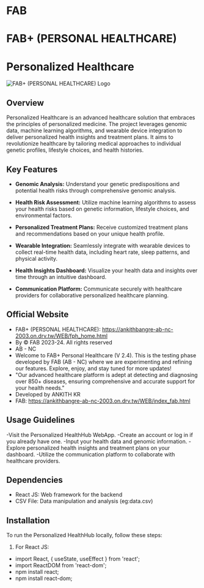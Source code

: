 # FAB
# FAB+ (PERSONAL HEALTHCARE)
# Personalized Healthcare

![FAB+ (PERSONAL HEALTHCARE) Logo](https://i.ibb.co/C8DW5NW/FAB.png)

## Overview

Personalized Healthcare is an advanced healthcare solution that embraces the principles of personalized medicine. The project leverages genomic data, machine learning algorithms, and wearable device integration to deliver personalized health insights and treatment plans. It aims to revolutionize healthcare by tailoring medical approaches to individual genetic profiles, lifestyle choices, and health histories.

## Key Features

- **Genomic Analysis:** Understand your genetic predispositions and potential health risks through comprehensive genomic analysis.
  
- **Health Risk Assessment:** Utilize machine learning algorithms to assess your health risks based on genetic information, lifestyle choices, and environmental factors.

- **Personalized Treatment Plans:** Receive customized treatment plans and recommendations based on your unique health profile.

- **Wearable Integration:** Seamlessly integrate with wearable devices to collect real-time health data, including heart rate, sleep patterns, and physical activity.

- **Health Insights Dashboard:** Visualize your health data and insights over time through an intuitive dashboard.

- **Communication Platform:** Communicate securely with healthcare providers for collaborative personalized healthcare planning.

## Official Website 
- FAB+ (PERSONAL HEALTHCARE): https://ankithbangre-ab-nc-2003.on.drv.tw/WEB/fph_home.html
- By © FAB 2023-24. All rights reserved
- AB - NC
- Welcome to FAB+ Personal Healthcare (V 2.4). This is the testing phase developed by FAB (AB - NC) where we are experimenting and refining our features. Explore, enjoy, and stay tuned for more updates!
- "Our advanced healthcare platform is adept at detecting and diagnosing over 850+ diseases, ensuring comprehensive and accurate support for your health needs."
- Developed by ANKITH KR
- FAB: https://ankithbangre-ab-nc-2003.on.drv.tw/WEB/index_fab.html

## Usage Guidelines
-Visit the Personalized HealthHub WebApp.
-Create an account or log in if you already have one.
-Input your health data and genomic information.
-Explore personalized health insights and treatment plans on your dashboard.
-Utilize the communication platform to collaborate with healthcare providers.

## Dependencies
- React JS: Web framework for the backend
- CSV File: Data manipulation and analysis (eg:data.csv)

## Installation

To run the Personalized HealthHub locally, follow these steps:

1. For React JS:
- import React, { useState, useEffect } from 'react';
- import ReactDOM from 'react-dom';
- npm install react;
- npm install react-dom;
